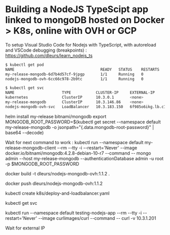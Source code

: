 # Building a NodeJS TypeScipt app linked to mongoDB hosted on Docker > K8s, online with OVH or GCP

To setup Visual Studio Code for Nodejs with TypeScript, with autoreload and VSCode debugging (breakpoints) : <br/>
https://github.com/dleurs/learn_nodejs_ts

```bash
$ kubectl get pod
NAME                                      READY   STATUS    RESTARTS   AGE
my-release-mongodb-6d7b4d57cf-9jpgp       1/1     Running   0          17h
nodejs-mongodb-ovh-6cc66c978-2b9tc        1/1     Running   0          20m
```

```bash
$ kubectl get svc
NAME                     TYPE           CLUSTER-IP     EXTERNAL-IP                         PORT(S)        AGE
kubernetes               ClusterIP      10.3.0.1       <none>                              443/TCP        8d
my-release-mongodb       ClusterIP      10.3.146.86    <none>                              27017/TCP      17h
nodejs-mongodb-ovh-svc   LoadBalancer   10.3.183.150   6f985o6ikg.lb.c1.gra7.k8s.ovh.net   80:31861/TCP   19m
```







helm install my-release bitnami/mongodb
export MONGODB_ROOT_PASSWORD=$(kubectl get secret --namespace default my-release-mongodb -o jsonpath="{.data.mongodb-root-password}" | base64 --decode)

Wait for next command to work :
kubectl run --namespace default my-release-mongodb-client --rm --tty -i --restart='Never' --image docker.io/bitnami/mongodb:4.2.8-debian-10-r7 --command -- mongo admin --host my-release-mongodb --authenticationDatabase admin -u root -p $MONGODB_ROOT_PASSWORD

docker build -t dleurs/nodejs-mongodb-ovh:1.1.2 .

docker push dleurs/nodejs-mongodb-ovh:1.1.2

kubectl create k8s/deploy-and-loadbalancer.yaml

kubectl get svc

kubectl run --namespace default testing-nodejs-app --rm --tty -i --restart='Never' --image curlimages/curl --command -- curl -v 10.3.1.201

Wait for external IP
